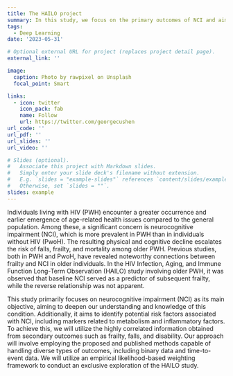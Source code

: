 ```yaml
---
title: The HAILO project
summary: In this study, we focus on the primary outcomes of NCI and aim to enhance our understanding and knowledge of it and identify associated potential risk factors including metabolic-related markers or inflammatory factors by leveraging the highly correlated information from secondary outcomes of frailty, falls and disability.
tags:
  - Deep Learning
date: '2023-05-31'

# Optional external URL for project (replaces project detail page).
external_link: ''

image:
  caption: Photo by rawpixel on Unsplash
  focal_point: Smart

links:
  - icon: twitter
    icon_pack: fab
    name: Follow
    url: https://twitter.com/georgecushen
url_code: ''
url_pdf: ''
url_slides: ''
url_video: ''

# Slides (optional).
#   Associate this project with Markdown slides.
#   Simply enter your slide deck's filename without extension.
#   E.g. `slides = "example-slides"` references `content/slides/example-slides.md`.
#   Otherwise, set `slides = ""`.
slides: example
---
```


Individuals living with HIV (PWH) encounter a greater occurrence and earlier emergence of age-related health issues compared to the general population. Among these, a significant concern is neurocognitive impairment (NCI), which is more prevalent in PWH than in individuals without HIV (PwoH). The resulting physical and cognitive decline escalates the risk of falls, frailty, and mortality among older PWH. Previous studies, both in PWH and PwoH, have revealed noteworthy connections between frailty and NCI in older individuals. In the HIV Infection, Aging, and Immune Function Long-Term Observation (HAILO) study involving older PWH, it was observed that baseline NCI served as a predictor of subsequent frailty, while the reverse relationship was not apparent.

This study primarily focuses on neurocognitive impairment (NCI) as its main objective, aiming to deepen our understanding and knowledge of this condition. Additionally, it aims to identify potential risk factors associated with NCI, including markers related to metabolism and inflammatory factors. To achieve this, we will utilize the highly correlated information obtained from secondary outcomes such as frailty, falls, and disability. Our approach will involve employing the proposed and published methods capable of handling diverse types of outcomes, including binary data and time-to-event data. We will utilize an empirical likelihood-based weighting framework to conduct an exclusive exploration of the HAILO study.
